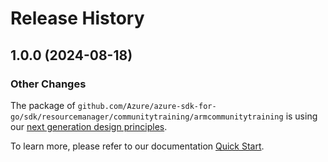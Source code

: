 # Release History

## 1.0.0 (2024-08-18)
### Other Changes

The package of `github.com/Azure/azure-sdk-for-go/sdk/resourcemanager/communitytraining/armcommunitytraining` is using our [next generation design principles](https://azure.github.io/azure-sdk/general_introduction.html).

To learn more, please refer to our documentation [Quick Start](https://aka.ms/azsdk/go/mgmt).